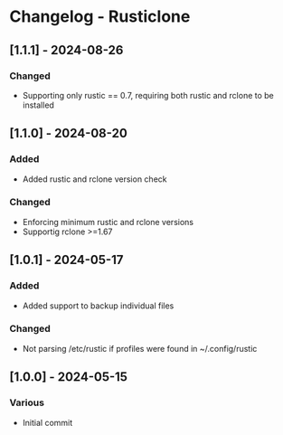 <!--
// ┌───────────────────────────────────────────────────────────────┐
// │ Contents of CHANGELOG.md                                      │
// ├───────────────────────────────────────────────────────────────┘
// │
// ├──┐Changelog - toc
// │  ├──┐[1.1.1] - 2024-08-26
// │  │  └── Changed
// │  ├──┐[1.1.0] - 2024-08-20
// │  │  ├── Added
// │  │  └── Changed
// │  ├──┐[1.0.1] - 2024-05-17
// │  │  ├── Added
// │  │  └── Changed
// │  └──┐[1.0.0] - 2024-05-15
// │     └── Various
// │
// └───────────────────────────────────────────────────────────────
-->

# Changelog - Rusticlone

## [1.1.1] - 2024-08-26
### Changed

- Supporting only rustic == 0.7, requiring both rustic and rclone to be installed

## [1.1.0] - 2024-08-20
### Added

- Added rustic and rclone version check

### Changed

- Enforcing minimum rustic and rclone versions
- Supportig rclone >=1.67

## [1.0.1] - 2024-05-17
### Added

- Added support to backup individual files

### Changed

- Not parsing /etc/rustic if profiles were found in ~/.config/rustic

## [1.0.0] - 2024-05-15
### Various

- Initial commit

